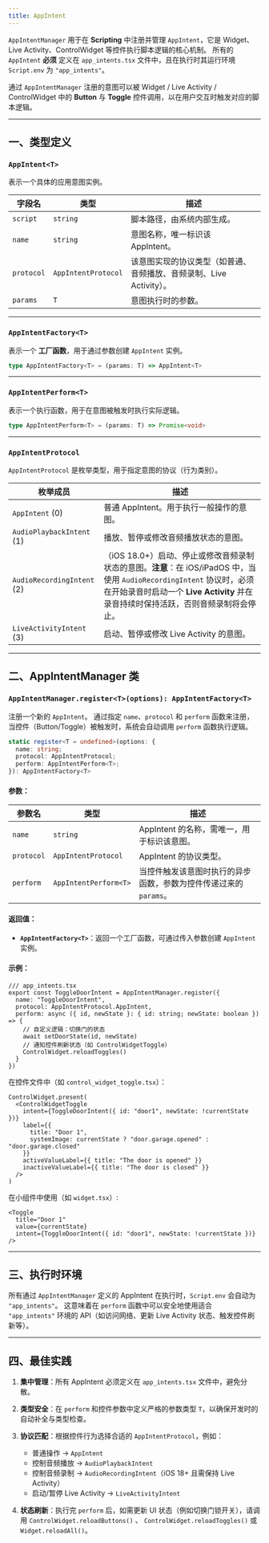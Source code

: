 ```yaml
---
title: AppIntent
---
```

`AppIntentManager` 用于在 **Scripting** 中注册并管理 `AppIntent`，它是 Widget、Live Activity、ControlWidget 等控件执行脚本逻辑的核心机制。
所有的 `AppIntent` **必须** 定义在 `app_intents.tsx` 文件中，且在执行时其运行环境 `Script.env` 为 `"app_intents"`。

通过 `AppIntentManager` 注册的意图可以被 Widget / Live Activity / ControlWidget 中的 **Button** 与 **Toggle** 控件调用，以在用户交互时触发对应的脚本逻辑。

---

## 一、类型定义

### `AppIntent<T>`

表示一个具体的应用意图实例。

| 字段名        | 类型                  | 描述                                       |
| ---------- | ------------------- | ---------------------------------------- |
| `script`   | `string`            | 脚本路径，由系统内部生成。                            |
| `name`     | `string`            | 意图名称，唯一标识该 AppIntent。                    |
| `protocol` | `AppIntentProtocol` | 该意图实现的协议类型（如普通、音频播放、音频录制、Live Activity）。 |
| `params`   | `T`                 | 意图执行时的参数。                                |

---

### `AppIntentFactory<T>`

表示一个 **工厂函数**，用于通过参数创建 `AppIntent` 实例。

```ts
type AppIntentFactory<T> = (params: T) => AppIntent<T>
```

---

### `AppIntentPerform<T>`

表示一个执行函数，用于在意图被触发时执行实际逻辑。

```ts
type AppIntentPerform<T> = (params: T) => Promise<void>
```

---

### `AppIntentProtocol`

`AppIntentProtocol` 是枚举类型，用于指定意图的协议（行为类别）。

| 枚举成员                       | 描述                                                                                                                                       |
| -------------------------- | ---------------------------------------------------------------------------------------------------------------------------------------- |
| `AppIntent` (0)            | 普通 AppIntent。用于执行一般操作的意图。                                                                                                                |
| `AudioPlaybackIntent` (1)  | 播放、暂停或修改音频播放状态的意图。                                                                                                                       |
| `AudioRecordingIntent` (2) | （iOS 18.0+）启动、停止或修改音频录制状态的意图。**注意**：在 iOS/iPadOS 中，当使用 `AudioRecordingIntent` 协议时，必须在开始录音时启动一个 **Live Activity** 并在录音持续时保持活跃，否则音频录制将会停止。 |
| `LiveActivityIntent` (3)   | 启动、暂停或修改 Live Activity 的意图。                                                                                                              |

---

## 二、AppIntentManager 类

### `AppIntentManager.register<T>(options): AppIntentFactory<T>`

注册一个新的 `AppIntent`。
通过指定 `name`、`protocol` 和 `perform` 函数来注册，当控件（Button/Toggle）被触发时，系统会自动调用 `perform` 函数执行逻辑。

```ts
static register<T = undefined>(options: {
  name: string;
  protocol: AppIntentProtocol;
  perform: AppIntentPerform<T>;
}): AppIntentFactory<T>
```

#### 参数：

| 参数名        | 类型                    | 描述                                    |
| ---------- | --------------------- | ------------------------------------- |
| `name`     | `string`              | AppIntent 的名称，需唯一，用于标识该意图。            |
| `protocol` | `AppIntentProtocol`   | AppIntent 的协议类型。                      |
| `perform`  | `AppIntentPerform<T>` | 当控件触发该意图时执行的异步函数，参数为控件传递过来的 `params`。 |

#### 返回值：

* **`AppIntentFactory<T>`**：返回一个工厂函数，可通过传入参数创建 `AppIntent` 实例。

#### 示例：

```tsx
/// app_intents.tsx
export const ToggleDoorIntent = AppIntentManager.register({
  name: "ToggleDoorIntent",
  protocol: AppIntentProtocol.AppIntent,
  perform: async ({ id, newState }: { id: string; newState: boolean }) => {
    // 自定义逻辑：切换门的状态
    await setDoorState(id, newState)
    // 通知控件刷新状态（如 ControlWidgetToggle）
    ControlWidget.reloadToggles()
  }
})
```

在控件文件中（如 `control_widget_toggle.tsx`）：

```tsx
ControlWidget.present(
  <ControlWidgetToggle
    intent={ToggleDoorIntent({ id: "door1", newState: !currentState })}
    label={{
      title: "Door 1",
      systemImage: currentState ? "door.garage.opened" : "door.garage.closed"
    }}
    activeValueLabel={{ title: "The door is opened" }}
    inactiveValueLabel={{ title: "The door is closed" }}
  />
)
```

在小组件中使用（如 `widget.tsx`）:

```tsx
<Toggle
  title="Door 1"
  value={currentState}
  intent={ToggleDoorIntent({ id: "door1", newState: !currentState })}
/>
```

---

## 三、执行时环境

所有通过 `AppIntentManager` 定义的 AppIntent 在执行时，`Script.env` 会自动为 `"app_intents"`。
这意味着在 `perform` 函数中可以安全地使用适合 `"app_intents"` 环境的 API（如访问网络、更新 Live Activity 状态、触发控件刷新等）。

---

## 四、最佳实践

1. **集中管理**：所有 AppIntent 必须定义在 `app_intents.tsx` 文件中，避免分散。
2. **类型安全**：在 `perform` 和控件参数中定义严格的参数类型 `T`，以确保开发时的自动补全与类型检查。
3. **协议匹配**：根据控件行为选择合适的 `AppIntentProtocol`，例如：

   * 普通操作 → `AppIntent`
   * 控制音频播放 → `AudioPlaybackIntent`
   * 控制音频录制 → `AudioRecordingIntent`（iOS 18+ 且需保持 Live Activity）
   * 启动/暂停 Live Activity → `LiveActivityIntent`
4. **状态刷新**：执行完 `perform` 后，如需更新 UI 状态（例如切换门锁开关），请调用 `ControlWidget.reloadButtons()` 、 `ControlWidget.reloadToggles()` 或 `Widget.reloadAll()`。
